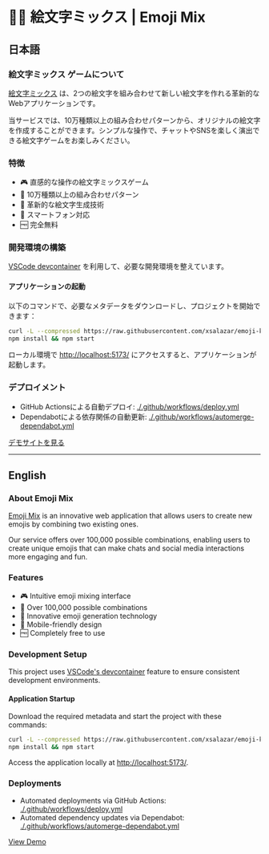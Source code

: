# 🧑‍🍳 絵文字ミックス | Emoji Mix

## 日本語

### 絵文字ミックス ゲームについて

[絵文字ミックス](https://emojimix.online) は、2つの絵文字を組み合わせて新しい絵文字を作れる革新的なWebアプリケーションです。

当サービスでは、10万種類以上の組み合わせパターンから、オリジナルの絵文字を作成することができます。シンプルな操作で、チャットやSNSを楽しく演出できる絵文字ゲームをお楽しみください。

### 特徴
- 🎮 直感的な操作の絵文字ミックスゲーム
- 🎨 10万種類以上の組み合わせパターン
- 💫 革新的な絵文字生成技術
- 📱 スマートフォン対応
- 🆓 完全無料

### 開発環境の構築

[VSCode devcontainer](https://code.visualstudio.com/docs/remote/containers) を利用して、必要な開発環境を整えています。

#### アプリケーションの起動

以下のコマンドで、必要なメタデータをダウンロードし、プロジェクトを開始できます：

```bash
curl -L --compressed https://raw.githubusercontent.com/xsalazar/emoji-kitchen-backend/main/app/metadata.json -o src/Components/metadata.json
npm install && npm start
```

ローカル環境で [http://localhost:5173/](http://localhost:5173/) にアクセスすると、アプリケーションが起動します。

### デプロイメント

- GitHub Actionsによる自動デプロイ: [./.github/workflows/deploy.yml](./.github/workflows/deploy.yml)
- Dependabotによる依存関係の自動更新: [./.github/workflows/automerge-dependabot.yml](./.github/workflows/automerge-dependabot.yml)

[デモサイトを見る](https://emojimix.online)

---

## English

### About Emoji Mix

[Emoji Mix](https://emojimix.online) is an innovative web application that allows users to create new emojis by combining two existing ones.

Our service offers over 100,000 possible combinations, enabling users to create unique emojis that can make chats and social media interactions more engaging and fun.

### Features
- 🎮 Intuitive emoji mixing interface
- 🎨 Over 100,000 possible combinations
- 💫 Innovative emoji generation technology
- 📱 Mobile-friendly design
- 🆓 Completely free to use

### Development Setup

This project uses [VSCode's devcontainer](https://code.visualstudio.com/docs/remote/containers) feature to ensure consistent development environments.

#### Application Startup

Download the required metadata and start the project with these commands:

```bash
curl -L --compressed https://raw.githubusercontent.com/xsalazar/emoji-kitchen-backend/main/app/metadata.json -o src/Components/metadata.json
npm install && npm start
```

Access the application locally at [http://localhost:5173/](http://localhost:5173/).

### Deployments

- Automated deployments via GitHub Actions: [./.github/workflows/deploy.yml](./.github/workflows/deploy.yml)
- Automated dependency updates via Dependabot: [./.github/workflows/automerge-dependabot.yml](./.github/workflows/automerge-dependabot.yml)

[View Demo](https://emojimix.online)

